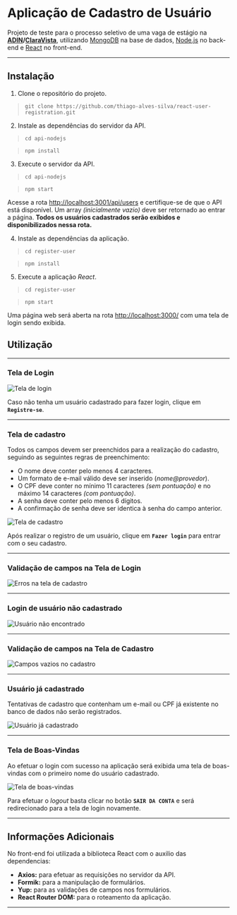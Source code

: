 # Aplicação de Cadastro de Usuário
Projeto de teste para o processo seletivo de uma vaga de estágio na **[ADIN](https://www.adin.com.br/)/[ClaraVista](https://www.claravista.com.br/)**, utilizando [MongoDB](https://www.mongodb.com/) na base de dados, [Node.js](https://nodejs.org/) no back-end e [React](https://pt-br.reactjs.org/) no front-end.
***

## Instalação

1. Clone o repositório do projeto.

>`git clone https://github.com/thiago-alves-silva/react-user-registration.git`

2. Instale as dependências do servidor da API.

>`cd api-nodejs`

>`npm install`

3. Execute o servidor da API.

>`cd api-nodejs`

>`npm start`

Acesse a rota [http://localhost:3001/api/users](http://localhost:3001/api/users) e certifique-se de que o API está disponível. Um array *(inicialmente vazio)* deve ser retornado ao entrar a página. **Todos os usuários cadastrados serão exibidos e disponibilizados nessa rota.**

4. Instale as dependências da aplicação.

>`cd register-user`

>`npm install`

5. Execute a aplicação *React*.

>`cd register-user`

>`npm start`

Uma página web será aberta na rota [http://localhost:3000/](http://localhost:3000/) com uma tela de login sendo exibida.

## Utilização
***

### Tela de Login
![Tela de login](./readme-images/login-screen.png)

Caso não tenha um usuário cadastrado para fazer login, clique em **`Registre-se`**.
***

### Tela de cadastro
Todos os campos devem ser preenchidos para a realização do cadastro, seguindo as seguintes regras de preenchimento:
* O nome deve conter pelo menos 4 caracteres.
* Um formato de e-mail válido deve ser inserido (*nome@provedor*).
* O CPF deve conter no mínimo 11 caracteres *(sem pontuação)* e no máximo 14 caracteres *(com pontuação)*.
* A senha deve conter pelo menos 6 dígitos.
* A confirmação de senha deve ser identica à senha do campo anterior.

![Tela de cadastro](./readme-images/register-screen.png)

Após realizar o registro de um usuário, clique em **`Fazer login`** para entrar com o seu cadastro.
***

### Validação de campos na Tela de Login
![Erros na tela de cadastro](./readme-images/errors-login-screen.png)
***

### Login de usuário não cadastrado
![Usuário não encontrado](./readme-images/user-not-found.png)
***

### Validação de campos na Tela de Cadastro
![Campos vazios no cadastro](./readme-images/errors-register-screen.png)
***

### Usuário já cadastrado
Tentativas de cadastro que contenham um e-mail ou CPF já existente no banco de dados não serão registrados.

![Usuário já cadastrado](./readme-images/already-registered.png)
***

### Tela de Boas-Vindas
Ao efetuar o login com sucesso na aplicação será exibida uma tela de boas-vindas com o primeiro nome do usuário cadastrado.

![Tela de boas-vindas](./readme-images/welcome-screen.png)

Para efetuar o *logout* basta clicar no botão **`SAIR DA CONTA`** e será redirecionado para a tela de login novamente.
***

## Informações Adicionais
No front-end foi utilizada a biblioteca React com o auxilio das dependencias:
 * **Axios:** para efetuar as requisições no servidor da API.
 * **Formik:** para a manipulação de formulários.
 * **Yup:** para as validações de campos nos formulários.
 * **React Router DOM:** para o roteamento da aplicação.
 
 ***